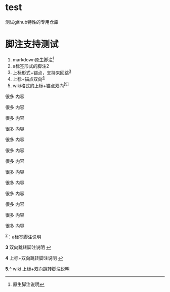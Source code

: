 # test
测试github特性的专用仓库


# 脚注支持测试

1. markdown原生脚注[^1]
2. a标签形式的脚注<a name="a2">2</a>
3. 上标形式+锚点，支持来回跳<sup id="a3">[3](#f3)</sup>
4. 上标+锚点双向<sup id="a4">[4](#f4)</sup>
5. wiki格式的上标+锚点双向<sup id="a5">[[5]](#f5)</sup>



很多
内容

很多
内容

很多
内容

很多
内容

很多
内容

很多
内容

很多
内容

很多
内容

很多
内容

很多
内容

很多
内容

很多
内容

很多
内容


[^1]: 原生脚注说明

<sup>[2](#a2)</sup>：a标签脚注说明

<b id="f3">3</b> 双向跳转脚注说明 [↩](#a3)

<b id="f4">4</b> 上标+双向跳转脚注说明 [↩](#a4)

<b id="f5">5.[^](#a5)</b> wiki 上标+双向跳转脚注说明
